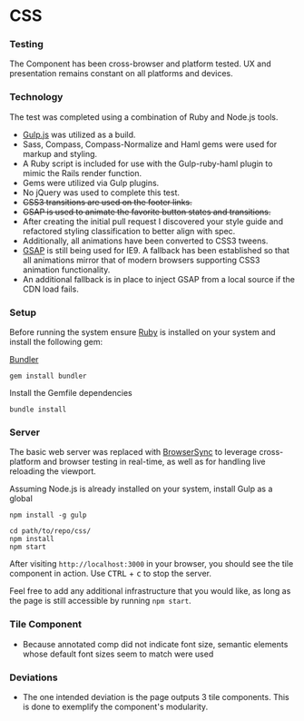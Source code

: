 # CSS

### Testing
The Component has been cross-browser and platform tested.  UX and presentation remains constant on all platforms and devices.

### Technology
The test was completed using a combination of Ruby and Node.js tools. 
 
- [Gulp.js](http://gulpjs.com/) was utilized as a build.
- Sass, Compass, Compass-Normalize and Haml gems were used for markup and styling.
- A Ruby script is included for use with the Gulp-ruby-haml plugin to mimic the Rails render function.
- Gems were utilized via Gulp plugins.
- No jQuery was used to complete this test.
- ~~CSS3 transitions are used on the footer links.~~
- ~~GSAP is used to animate the favorite button states and transitions.~~
- After creating the initial pull request I discovered your style guide and refactored styling classification to better align with spec.
- Additionally, all animations have been converted to CSS3 tweens.
- [GSAP](https://greensock.com/) is still being used for IE9.  A fallback has been established so that all animations mirror that of modern browsers supporting CSS3 animation functionality.  
- An additional fallback is in place to inject GSAP from a local source if the CDN load fails.

### Setup
Before running the system ensure [Ruby](https://www.ruby-lang.org/en/) is installed on your system and install the following gem:

[Bundler](http://bundler.io/)
```
gem install bundler
```
Install the Gemfile dependencies
```
bundle install
```
### Server
The basic web server was replaced with [BrowserSync](https://browsersync.io/) to leverage cross-platform and browser testing in real-time, as well as for handling live reloading the viewport.

Assuming Node.js is already installed on your system, install Gulp as a global
```
npm install -g gulp
```


```
cd path/to/repo/css/
npm install
npm start
```

After visiting `http://localhost:3000` in your browser, you should see the tile component in action. Use <kbd>CTRL</kbd> + <kbd>c</kbd> to stop the server.

Feel free to add any additional infrastructure that you would like, as long as the page is still accessible by running `npm start`.

### Tile Component
- Because annotated comp did not indicate font size, semantic elements whose default font sizes seem to match were used

### Deviations
- The one intended deviation is the page outputs 3 tile components.  This is done to exemplify the component's modularity.
